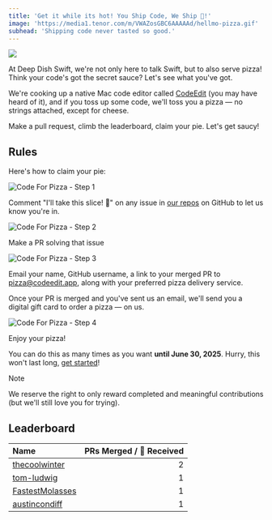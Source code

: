 ```yaml
---
title: 'Get it while its hot! You Ship Code, We Ship 🍕!'
image: 'https://media1.tenor.com/m/VWAZosGBC6AAAAAd/hellmo-pizza.gif'
subhead: 'Shipping code never tasted so good.'
---
```


<img class="wide" src="https://media1.tenor.com/m/VWAZosGBC6AAAAAd/hellmo-pizza.gif" />

At Deep Dish Swift, we're not only here to talk Swift, but to also serve pizza!
Think your code's got the secret sauce? Let's see what you've got.

We're cooking up a native Mac code editor called [CodeEdit](https://github.com/CodeEditApp/CodeEdit) (you may have heard of it), and if you toss up some code, we'll toss you a pizza — no strings attached, except for cheese.

Make a pull request, climb the leaderboard, claim your pie. Let's get saucy!

## Rules

Here's how to claim your pie:

<picture>
  <source media="(prefers-color-scheme: dark)" srcset="https://github.com/user-attachments/assets/f6a15fb6-259c-442e-8d96-1098629c2df7">
  <img alt="Code For Pizza - Step 1" src="https://github.com/user-attachments/assets/d1e12fc6-20e5-49a9-a7b0-9e61b3abe22c">
</picture>

Comment "I'll take this slice! 🍕" on any issue in [our repos](https://github.com/CodeEditApp) on GitHub to let us know you're in.

<picture>
  <source media="(prefers-color-scheme: dark)" srcset="https://github.com/user-attachments/assets/b81c2698-3c44-4ae0-8329-bec31bfd4ef5">
  <img alt="Code For Pizza - Step 2" src="https://github.com/user-attachments/assets/ce0744a6-95b0-4fef-90c6-3de9b82fb51c">
</picture>

Make a PR solving that issue

<picture>
  <source media="(prefers-color-scheme: dark)" srcset="https://github.com/user-attachments/assets/20bba06a-9bee-48b2-8bb8-c25850304001">
  <img alt="Code For Pizza - Step 3" src="https://github.com/user-attachments/assets/41c1dc04-21be-4768-ad2d-a02e4b19db19">
</picture>

Email your name, GitHub username, a link to your merged PR to [pizza@codeedit.app](mailto:codeforpizza@codeedit.app?subject=Give%20Me%20Pizza!%20🍕&body=Merged%20PR%20link:%0D%0A%0D%0APreferred%20pizza%20delivery%20service:%20%0D%0A%0D%0AName:%20%0D%0A%0D%0AEmail%20to%20send%20gift%20card%20to:%20), along with your preferred pizza delivery service.

Once your PR is merged and you've sent us an email, we'll send you a digital gift card to order a pizza — on us.

<picture>
  <source media="(prefers-color-scheme: dark)" srcset="https://github.com/user-attachments/assets/d347b6fc-653c-43d8-b3a4-2ccffff674c5">
  <img alt="Code For Pizza - Step 4" src="https://github.com/user-attachments/assets/ad421acc-f723-4c17-9979-7b31204e5383">
</picture>

Enjoy your pizza!


You can do this as many times as you want **until June 30, 2025**. Hurry, this won't last long, [get started](https://github.com/CodeEditApp/CodeEdit/issues)!

> [!NOTE]
> We reserve the right to only reward completed and meaningful contributions (but we'll still love you for trying).

## Leaderboard

| Name                                                  | PRs Merged / 🍕 Received |
|:------------------------------------------------------|------------------------:|
| [thecoolwinter](https://github.com/thecoolwinter)     | 2                       |
| [tom-ludwig](https://github.com/tom-ludwig)           | 1                       |
| [FastestMolasses](https://github.com/FastestMolasses) | 1                       |
| [austincondiff](https://github.com/austincondiff)     | 1                       | 
